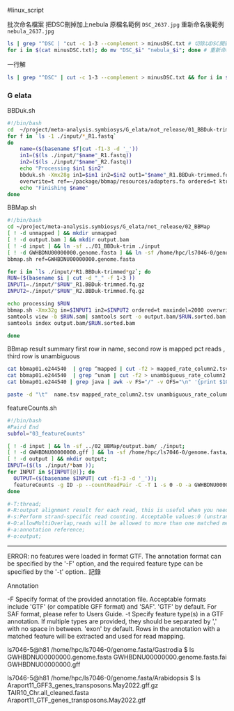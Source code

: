 #linux_script 

批次命名檔案
把DSC刪掉加上nebula
原檔名範例 `DSC_2637.jpg`
重新命名後範例`nebula_2637.jpg`
```bash
ls | grep "^DSC | "cut -c 1-3 --complement > minusDSC.txt # 切除以DSC開頭的檔案 檔名前三個字元 存入minusDSC.txt
for i in $(cat minusDSC.txt); do mv "DSC_$i" "nebula_$i"; done # 重新命名檔案

```

一行解
```bash
ls | grep "^DSC" | cut -c 1-3 --complement > minusDSC.txt && for i in $(cat minusDSC.txt); do mv "DSC$i" "nebula$i"; done

```





### G elata
BBDuk.sh 
```bash
#!/bin/bash
cd  ~/project/meta-analysis.symbiosys/G_elata/not_release/01_BBDuk-trim
for f in `ls -1 ./input/*_R1.fastq`
do
    name=($(basename $f|cut -f1-3 -d '_'))
    in1=($(ls ./input/"$name"_R1.fastq))
    in2=($(ls ./input/"$name"_R2.fastq))
    echo "Processing $in1 $in2"
    bbduk.sh -Xmx28g in1=$in1 in2=$in2 out1="$name"_R1.BBDuk-trimmed.fq.gz out2="$name"_R2.BBDuk-trimmed.fq.gz \
    overwrite=t ref=~/package/bbmap/resources/adapters.fa ordered=t ktrim=r k=25 mink=11 minlength=35
    echo "Finishing $name"
done

```

BBMap.sh
```bash
#!/bin/bash
cd ~/project/meta-analysis.symbiosys/G_elata/not_release/02_BBMap
[ ! -d unmapped ] && mkdir unmapped
[ ! -d output.bam ] && mkdir output.bam
[ ! -d input ] && ln -sf ../01_BBDuk-trim ./input
[ ! -d GWHBDNU00000000.genome.fasta ] && ln -sf /home/hpc/ls7046-0/genome.fasta/Gastrodia/GWHBDNU00000000.genome.fasta
bbmap.sh ref=GWHBDNU00000000.genome.fasta

for i in `ls ./input/*R1.BBDuk-trimmed*gz`; do
RUN=($(basename $i | cut -d "_" -f 1-3 ))
INPUT1=./input/"$RUN"_R1.BBDuk-trimmed.fq.gz
INPUT2=./input/"$RUN"_R2.BBDuk-trimmed.fq.gz

echo processing $RUN
bbmap.sh -Xmx32g in=$INPUT1 in2=$INPUT2 ordered=t maxindel=2000 overwrite=t outm=$RUN.sam outu=unmapped/$RUN.unmapped.sam
samtools view -b $RUN.sam| samtools sort -o output.bam/$RUN.sorted.bam -
samtools index output.bam/$RUN.sorted.bam

done
```

BBmap result summary
first row in name, second row is mapped  pct reads , third row is unambiguous
```bash
cat bbmap01.e244540  | grep ^mapped | cut -f2 > mapped_rate_column2.tsv
cat bbmap01.e244540  | grep ^unam | cut -f2 > unambiguous_rate_column2.tsv
cat bbmap01.e244540 | grep java | awk -v FS="/" -v OFS="\n" '{print $10, $12}' | cut -f1 -d "." | grep . > name.tsv

paste -d "\t"  name.tsv mapped_rate_column2.tsv unambiguous_rate_column2.tsv > mapp_sumarry.tsv
```

featureCounts.sh
```bash
#!/bin/bash
#Paird End
subfol="03_featureCounts"

[ ! -d input ] && ln -sf ../02_BBMap/output.bam/ ./input;
[ ! -d GWHBDNU00000000.gff ] && ln -sf /home/hpc/ls7046-0/genome.fasta/Gastrodia/GWHBDNU00000000.gff
[ ! -d output ] && mkdir output;
INPUT=($(ls ./input/*bam ));
for INPUT in ${INPUT[@]}; do
  OUTPUT=($(basename $INPUT| cut -f1-3 -d '_'));
  featureCounts -g ID -p --countReadPair -C -T 1 -s 0 -O -a GWHBDNU00000000.gff -o output/$OUTPUT.featureCounts $INPUT;
done

#-T:thread;
#-R:output alignment result for each read, this is useful when you need to troubleshoot why were some reads not assigned;
#-s:Perform strand-specific read counting. Acceptable values:0 (unstranded), 1 (stranded) and 2 (reversely stranded).0 by default.
#-O:allowMultiOverlap,reads will be allowed to more than one matched meta-feature/gene;
#-a:annotation reference;
#-o:output;
```



---
ERROR: no features were loaded in format GTF. The annotation format can be specified by the '-F' option, and the required feature type can be specified by the '-t' option..
記錄

 Annotation

  -F <string>         Specify format of the provided annotation file. Acceptable
                      formats include 'GTF' (or compatible GFF format) and
                      'SAF'. 'GTF' by default.  For SAF format, please refer to
                      Users Guide.
-t <string>         Specify feature type(s) in a GTF annotation. If multiple
                      types are provided, they should be separated by ',' with
                      no space in between. 'exon' by default. Rows in the
                      annotation with a matched feature will be extracted and
                      used for read mapping.

ls7046-5@h81 /home/hpc/ls7046-0/genome.fasta/Gastrodia
$ ls
GWHBDNU00000000.genome.fasta  GWHBDNU00000000.genome.fasta.fai  GWHBDNU00000000.gff

	
ls7046-5@h81 /home/hpc/ls7046-0/genome.fasta/Arabidopsis
$ ls
Araport11_GFF3_genes_transposons.May2022.gff.gz  TAIR10_Chr.all_cleaned.fasta
Araport11_GTF_genes_transposons.May2022.gtf



